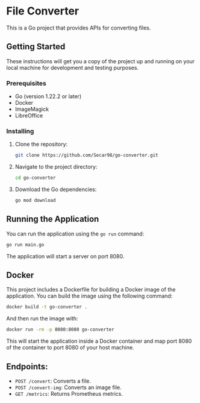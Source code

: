 # File Converter

This is a Go project that provides APIs for converting files.

## Getting Started

These instructions will get you a copy of the project up and running on your local machine for development and testing purposes.

### Prerequisites

- Go (version 1.22.2 or later)
- Docker
- ImageMagick
- LibreOffice

### Installing

1. Clone the repository:
    ```sh
    git clone https://github.com/Secar98/go-converter.git
    ```
2. Navigate to the project directory:
    ```sh
    cd go-converter
    ```
3. Download the Go dependencies:
    ```sh
    go mod download
    ```

## Running the Application

You can run the application using the `go run` command:

```sh
go run main.go
```
The application will start a server on port 8080.

## Docker
This project includes a Dockerfile for building a Docker image of the application. You can build the image using the following command:
```sh
docker build -t go-converter .
```

And then run the image with:
```sh
docker run -rm -p 8080:8080 go-converter
```

This will start the application inside a Docker container and map port 8080 of the container to port 8080 of your host machine.

## Endpoints:

* `POST /convert`: Converts a file.
* `POST /convert-img`: Converts an image file.
* `GET /metrics`: Returns Prometheus metrics.

